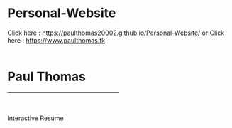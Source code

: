 # Personal-Website
Click here : https://paulthomas20002.github.io/Personal-Website/
or
Click here : https://www.paulthomas.tk
<br><br>
<h1>Paul Thomas</h1>
<hr width="50%"  color="white" >
<br><br>
	<h7>Interactive Resume</h7>

